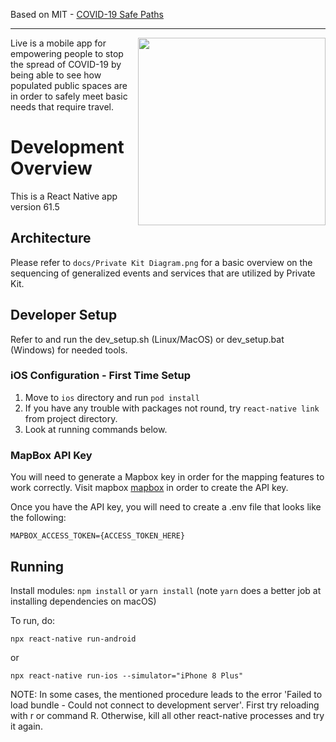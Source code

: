 

Based on MIT - [COVID-19 Safe Paths](http://safepaths.mit.edu/)


----

<img align="right" width="300" src="./assets/PreviewUI.png" data-canonical-src="./assets/PreviewUI.png"/>

Live is a mobile app for empowering people to stop the spread of COVID-19 by being able to see how populated public spaces are in order to safely meet basic needs that require travel.



# Development Overview

This is a React Native app version 61.5

## Architecture

Please refer to `docs/Private Kit Diagram.png` for a basic overview on the sequencing of generalized events and services that are utilized by Private Kit.

## Developer Setup

Refer to and run the dev_setup.sh (Linux/MacOS) or dev_setup.bat (Windows) for needed tools.

### iOS Configuration - First Time Setup

1. Move to `ios` directory and run `pod install`
2. If you have any trouble with packages not round, try `react-native link` from project directory.
3. Look at running commands below.

### MapBox API Key
You will need to generate a Mapbox key in order for the mapping features to work correctly. Visit mapbox [mapbox](https://www.mapbox.com/) in order to create the API key.

Once you have the API key, you will need to create a .env file that looks like the following:
```
MAPBOX_ACCESS_TOKEN={ACCESS_TOKEN_HERE}
```

## Running

Install modules:
```npm install``` or ```yarn install``` (note ```yarn``` does a better job at installing dependencies on macOS)

To run, do:
```
npx react-native run-android
```
or
```
npx react-native run-ios --simulator="iPhone 8 Plus"
```

NOTE: In some cases, the mentioned procedure leads to the error 'Failed to load bundle - Could not connect to development server'. First try reloading with r or command R. Otherwise, kill all other react-native processes and try it again.


